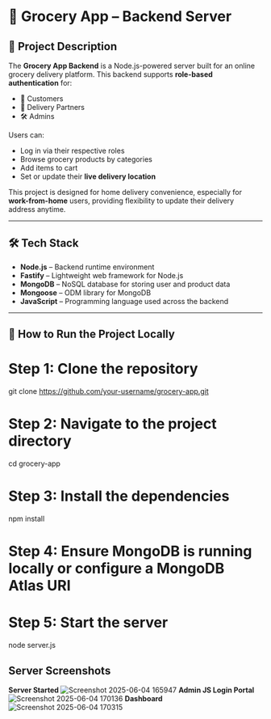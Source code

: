 # 🛒 Grocery App – Backend Server

## 📌 Project Description

The **Grocery App Backend** is a Node.js-powered server built for an online grocery delivery platform. This backend supports **role-based authentication** for:
- 👤 Customers
- 🚚 Delivery Partners
- 🛠️ Admins

Users can:
- Log in via their respective roles
- Browse grocery products by categories
- Add items to cart
- Set or update their **live delivery location**

This project is designed for home delivery convenience, especially for **work-from-home** users, providing flexibility to update their delivery address anytime.

---

## 🛠️ Tech Stack

- **Node.js** – Backend runtime environment
- **Fastify** – Lightweight web framework for Node.js
- **MongoDB** – NoSQL database for storing user and product data
- **Mongoose** – ODM library for MongoDB
- **JavaScript** – Programming language used across the backend

---

##  🚀 How to Run the Project Locally

# Step 1: Clone the repository
git clone https://github.com/your-username/grocery-app.git

# Step 2: Navigate to the project directory
cd grocery-app

# Step 3: Install the dependencies
npm install

# Step 4: Ensure MongoDB is running locally or configure a MongoDB Atlas URI

# Step 5: Start the server
node server.js

## Server Screenshots
**Server Started** ![Screenshot 2025-06-04 165947](https://github.com/user-attachments/assets/829884a4-f87b-4821-b2ca-623b698bb63d)
**Admin JS Login Portal**![Screenshot 2025-06-04 170136](https://github.com/user-attachments/assets/7555b4dd-fe55-4757-ab79-ea7a473348c5)
**Dashboard**![Screenshot 2025-06-04 170315](https://github.com/user-attachments/assets/b60b27c7-bad2-4675-b76b-ec59695c1b12)







